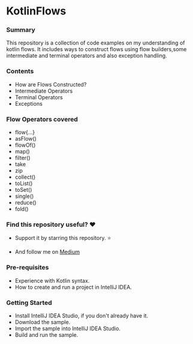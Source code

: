 # KotlinFlows

### **Summary**

This repository is a collection of code examples on my understanding of kotlin flows. It includes
ways to construct flows using flow builders,some intermediate and terminal operators and also exception handling.

### Contents

* How are Flows Constructed?
* Intermediate Operators
* Terminal Operators
* Exceptions

### Flow Operators covered 
* flow{...}
* asFlow()
* flowOf()
* map()
* filter()
* take
* zip
* collect()
* toList()
* toSet()
* single()
* reduce()
* fold()

### Find this repository useful? ❤️

* Support it by starring this repository. ⭐

* And follow me on [Medium](https://medium.com/@auroraanirudh)

### Pre-requisites
* Experience with Kotlin syntax.
* How to create and run a project in IntelliJ IDEA.

### Getting Started
* Install IntelliJ IDEA Studio, if you don't already have it.
* Download the sample.
* Import the sample into IntelliJ IDEA Studio.
* Build and run the sample.
